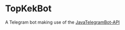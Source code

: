 # TopKekBot
A Telegram bot making use of the <a href="https://github.com/zackpollard/JavaTelegramBot-API">JavaTelegramBot-API</a>
